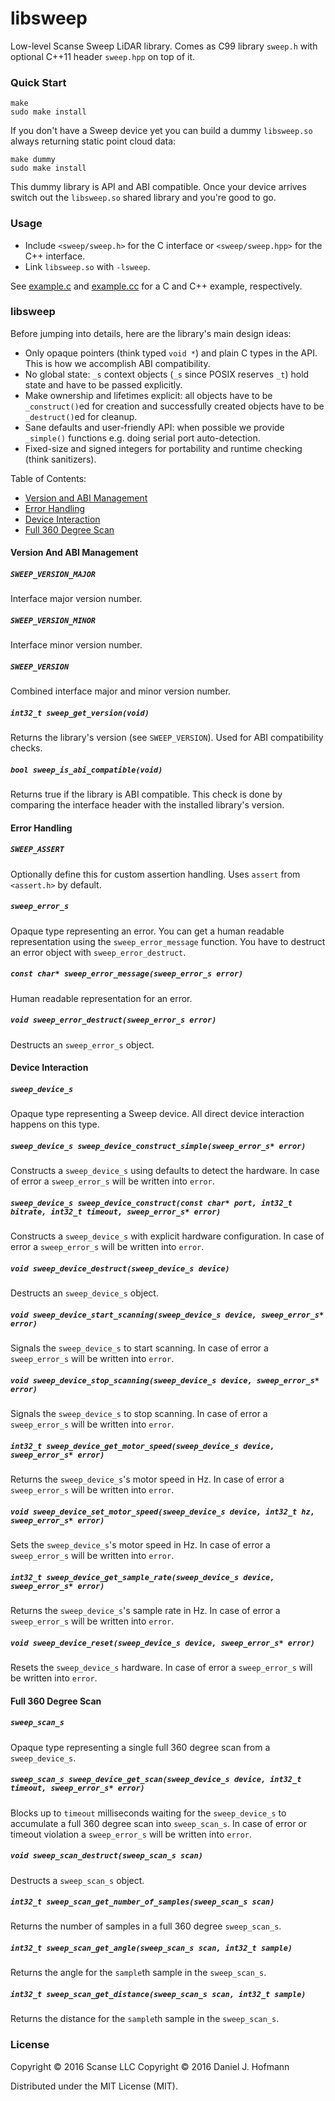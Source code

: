 # libsweep

Low-level Scanse Sweep LiDAR library. Comes as C99 library `sweep.h` with optional C++11 header `sweep.hpp` on top of it.

### Quick Start

    make
    sudo make install

If you don't have a Sweep device yet you can build a dummy `libsweep.so` always returning static point cloud data:

    make dummy
    sudo make install

This dummy library is API and ABI compatible. Once your device arrives switch out the `libsweep.so` shared library and you're good to go.

### Usage

- Include `<sweep/sweep.h>` for the C interface or `<sweep/sweep.hpp>` for the C++ interface.
- Link `libsweep.so` with `-lsweep`.

See [example.c](example.c) and [example.cc](example.cc) for a C and C++ example, respectively.


### libsweep

Before jumping into details, here are the library's main design ideas:

- Only opaque pointers (think typed `void *`) and plain C types in the API. This is how we accomplish ABI compatibility.
- No global state: `_s` context objects (`_s` since POSIX reserves `_t`) hold state and have to be passed explicitly.
- Make ownership and lifetimes explicit: all objects have to be `_construct()`ed for creation and successfully created objects have to be `_destruct()`ed for cleanup.
- Sane defaults and user-friendly API: when possible we provide `_simple()` functions e.g. doing serial port auto-detection.
- Fixed-size and signed integers for portability and runtime checking (think sanitizers).

Table of Contents:
- [Version and ABI Management](#version-and-abi-management)
- [Error Handling](#error-handling)
- [Device Interaction](#device-interaction)
- [Full 360 Degree Scan](#full-360-degree-scan)


#### Version And ABI Management

##### `SWEEP_VERSION_MAJOR`

Interface major version number.

##### `SWEEP_VERSION_MINOR`

Interface minor version number.

##### `SWEEP_VERSION`

Combined interface major and minor version number.

##### `int32_t sweep_get_version(void)`

Returns the library's version (see `SWEEP_VERSION`).
Used for ABI compatibility checks.

##### `bool sweep_is_abi_compatible(void)`

Returns true if the library is ABI compatible.
This check is done by comparing the interface header with the installed library's version.


#### Error Handling

##### `SWEEP_ASSERT`

Optionally define this for custom assertion handling.
Uses `assert` from `<assert.h>` by default.

##### `sweep_error_s`

Opaque type representing an error.
You can get a human readable representation using the `sweep_error_message` function.
You have to destruct an error object with `sweep_error_destruct`.

##### `const char* sweep_error_message(sweep_error_s error)`

Human readable representation for an error.

##### `void sweep_error_destruct(sweep_error_s error)`

Destructs an `sweep_error_s` object.


#### Device Interaction

##### `sweep_device_s`

Opaque type representing a Sweep device.
All direct device interaction happens on this type.

##### `sweep_device_s sweep_device_construct_simple(sweep_error_s* error)`

Constructs a `sweep_device_s` using defaults to detect the hardware.
In case of error a `sweep_error_s` will be written into `error`.

##### `sweep_device_s sweep_device_construct(const char* port, int32_t bitrate, int32_t timeout, sweep_error_s* error)`

Constructs a `sweep_device_s` with explicit hardware configuration.
In case of error a `sweep_error_s` will be written into `error`.

##### `void sweep_device_destruct(sweep_device_s device)`

Destructs an `sweep_device_s` object.

##### `void sweep_device_start_scanning(sweep_device_s device, sweep_error_s* error)`

Signals the `sweep_device_s` to start scanning.
In case of error a `sweep_error_s` will be written into `error`.

##### `void sweep_device_stop_scanning(sweep_device_s device, sweep_error_s* error)`

Signals the `sweep_device_s` to stop scanning.
In case of error a `sweep_error_s` will be written into `error`.

##### `int32_t sweep_device_get_motor_speed(sweep_device_s device, sweep_error_s* error)`

Returns the `sweep_device_s`'s motor speed in Hz.
In case of error a `sweep_error_s` will be written into `error`.

##### `void sweep_device_set_motor_speed(sweep_device_s device, int32_t hz, sweep_error_s* error)`

Sets the `sweep_device_s`'s motor speed in Hz.
In case of error a `sweep_error_s` will be written into `error`.

##### `int32_t sweep_device_get_sample_rate(sweep_device_s device, sweep_error_s* error)`

Returns the `sweep_device_s`'s sample rate in Hz.
In case of error a `sweep_error_s` will be written into `error`.

##### `void sweep_device_reset(sweep_device_s device, sweep_error_s* error)`

Resets the `sweep_device_s` hardware.
In case of error a `sweep_error_s` will be written into `error`.


#### Full 360 Degree Scan

##### `sweep_scan_s`

Opaque type representing a single full 360 degree scan from a `sweep_device_s`.

##### `sweep_scan_s sweep_device_get_scan(sweep_device_s device, int32_t timeout, sweep_error_s* error)`

Blocks up to `timeout` milliseconds waiting for the `sweep_device_s` to accumulate a full 360 degree scan into `sweep_scan_s`.
In case of error or timeout violation a `sweep_error_s` will be written into `error`.

##### `void sweep_scan_destruct(sweep_scan_s scan)`

Destructs a `sweep_scan_s` object.

##### `int32_t sweep_scan_get_number_of_samples(sweep_scan_s scan)`

Returns the number of samples in a full 360 degree `sweep_scan_s`.

##### `int32_t sweep_scan_get_angle(sweep_scan_s scan, int32_t sample)`

Returns the angle for the `sample`th sample in the `sweep_scan_s`.

##### `int32_t sweep_scan_get_distance(sweep_scan_s scan, int32_t sample)`

Returns the distance for the `sample`th sample in the `sweep_scan_s`.


### License

Copyright © 2016 Scanse LLC
Copyright © 2016 Daniel J. Hofmann

Distributed under the MIT License (MIT).
